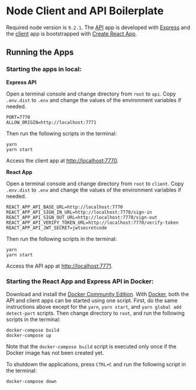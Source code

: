 # Node Client and API Boilerplate
Required node version is `9.2.1`. The [API](https://github.com/rickyhurtado/node-client-and-api-boilerplate/tree/master/api) app is developed with [Express](https://expressjs.com/) and the [client](https://github.com/rickyhurtado/node-client-and-api-boilerplate/tree/master/client) app is bootstrapped with [Create React App](https://github.com/facebookincubator/create-react-app).

## Running the Apps

### Starting the apps in local:

**Express API**

Open a terminal console and change directory from `root` to `api`. Copy `.env.dist` to `.env` and change the values of the environment variables if needed.

```
PORT=7770
ALLOW_ORIGIN=http://localhost:7771
```

Then run the following scripts in the terminal:

```
yarn
yarn start
```

Access the client app at <http://localhost:7770>.

**React App**

Open a terminal console and change directory from `root` to `client`. Copy `.env.dist` to `.env` and change the values of the environment variables if needed.

```
REACT_APP_API_BASE_URL=http://localhost:7770
REACT_APP_API_SIGN_IN_URL=http://localhost:7770/sign-in
REACT_APP_API_SIGN_OUT_URL=http://localhost:7770/sign-out
REACT_APP_API_VERIFY_TOKEN_URL=http://localhost:7770/verify-token
REACT_APP_API_JWT_SECRET=jwtsecretcode
```

Then run the following scripts in the terminal:

```
yarn
yarn start
```

Access the API app at <http://localhost:7771>.

### Starting the React App and Express API in Docker:

Download and install the [Docker Community Edition](https://www.docker.com/community-edition). With [Docker](https://www.docker.com/), both the API and client apps can be started using one script. First, do the same instructions above except for the `yarn`, `yarn start`, and `yarn global add detect-port` scripts. Then change directory to `root`, and run the following scripts in the terminal:

```
docker-compose build
docker-compose up
```

Note that the `docker-compose build` script is executed only once if the Docker image has not been created yet.

To shutdown the applications, press `CTRL+C` and run the following script in the terminal:

```
docker-compose down
```
